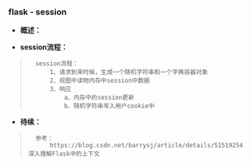 ### flask - session
- **概述：**
>
>
>
>

- **session流程：**
>       session流程：
>           1、请求到来时候，生成一个随机字符串和一个字典容器对象
>           2、视图中读物内存中session中数据
>           3、响应
>               a、内存中的session更新
>               b、随机字符串写入用户cookie中
>
>
>
>
>
>
>
>
>
>
>
>
>
>
>

- **待续：**
>       参考：
>           https://blog.csdn.net/barrysj/article/details/51519254      深入理解Flask中的上下文
>
>
>
>
>
>
>
>
>
>
>
>
>
>
>
>
>
>
>
>
>
>
>
>
>
>
>
